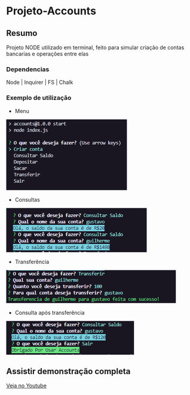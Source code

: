# Projeto-Accounts

## Resumo
Projeto NODE utilizado em terminal, feito para simular criação de contas bancarias e operações entre elas

### Dependencias
Node | Inquirer | FS | Chalk

### Exemplo de utilização
- Menu

![Menu](https://github.com/Gustavo7Vidal/Projeto-Accounts/blob/master/img/Menu.png)

- Consultas

![ConsultaSaldo](https://github.com/Gustavo7Vidal/Projeto-Accounts/blob/master/img/ConsultarSaldo.png)

- Transferência

![Transferencia](https://github.com/Gustavo7Vidal/Projeto-Accounts/blob/master/img/transferencia.png)

- Consulta após transferência

![SegundaConsulta](https://github.com/Gustavo7Vidal/Projeto-Accounts/blob/master/img/segundaConsulta.png)

## Assistir demonstração completa
[Veja no Youtube](https://youtu.be/9cTr9pS6W8k)
